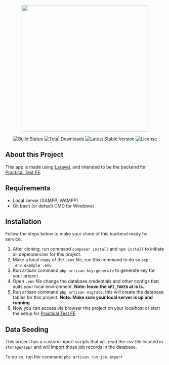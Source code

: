 <p align="center"><a href="https://laravel.com" target="_blank"><img src="https://raw.githubusercontent.com/laravel/art/master/logo-lockup/5%20SVG/2%20CMYK/1%20Full%20Color/laravel-logolockup-cmyk-red.svg" width="400"></a></p>

<p align="center">
<a href="https://travis-ci.org/laravel/framework"><img src="https://travis-ci.org/laravel/framework.svg" alt="Build Status"></a>
<a href="https://packagist.org/packages/laravel/framework"><img src="https://poser.pugx.org/laravel/framework/d/total.svg" alt="Total Downloads"></a>
<a href="https://packagist.org/packages/laravel/framework"><img src="https://poser.pugx.org/laravel/framework/v/stable.svg" alt="Latest Stable Version"></a>
<a href="https://packagist.org/packages/laravel/framework"><img src="https://poser.pugx.org/laravel/framework/license.svg" alt="License"></a>
</p>

## About this Project
This app is made using [Laravel](https://laravel.com/docs), and intended to be the backend for [Practical Test FE](https://github.com/lalajr/adg-practical-test-fe).

## Requirements
- Local server (XAMPP, WAMPP)
- Git bash (or default CMD for Windows)

## Installation
Follow the steps below to make your clone of this backend ready for service.

1. After cloning, run command `composer install` and `npm install` to initiate all dependencies for this project.
2. Make a local copy of the `.env` file, run this command to do so `scp .env.example .env`.
3. Run artisan command `php artisan key:generate` to generate key for your project.
4. Open `.env` file change the database credentials and other configs that suits your local environment. **Note: leave the `API_TOKEN` at is is.**
5. Run artisan command `php artisan migrate`, this will create the database tables for this project. **Note: Make sure your local server is up and running**
6. Now you can access via browser this project on your localhost or start the setup for [Practical Test FE](https://github.com/lalajr/adg-practical-test-fe)

## Data Seeding
This project has a custom import scripts that will read the csv file located in `storage/app/` and will import those
job records in the database.

To do so, run the command `php artisan run:job-import`
